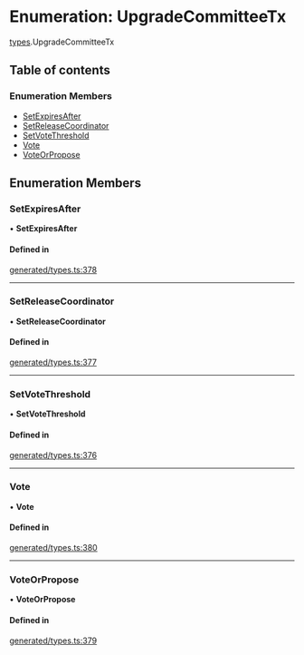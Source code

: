 # Enumeration: UpgradeCommitteeTx

[types](../wiki/types).UpgradeCommitteeTx

## Table of contents

### Enumeration Members

- [SetExpiresAfter](../wiki/types.UpgradeCommitteeTx#setexpiresafter)
- [SetReleaseCoordinator](../wiki/types.UpgradeCommitteeTx#setreleasecoordinator)
- [SetVoteThreshold](../wiki/types.UpgradeCommitteeTx#setvotethreshold)
- [Vote](../wiki/types.UpgradeCommitteeTx#vote)
- [VoteOrPropose](../wiki/types.UpgradeCommitteeTx#voteorpropose)

## Enumeration Members

### SetExpiresAfter

• **SetExpiresAfter**

#### Defined in

[generated/types.ts:378](https://github.com/PolymathNetwork/polymesh-sdk/blob/c6fe1be3/src/generated/types.ts#L378)

___

### SetReleaseCoordinator

• **SetReleaseCoordinator**

#### Defined in

[generated/types.ts:377](https://github.com/PolymathNetwork/polymesh-sdk/blob/c6fe1be3/src/generated/types.ts#L377)

___

### SetVoteThreshold

• **SetVoteThreshold**

#### Defined in

[generated/types.ts:376](https://github.com/PolymathNetwork/polymesh-sdk/blob/c6fe1be3/src/generated/types.ts#L376)

___

### Vote

• **Vote**

#### Defined in

[generated/types.ts:380](https://github.com/PolymathNetwork/polymesh-sdk/blob/c6fe1be3/src/generated/types.ts#L380)

___

### VoteOrPropose

• **VoteOrPropose**

#### Defined in

[generated/types.ts:379](https://github.com/PolymathNetwork/polymesh-sdk/blob/c6fe1be3/src/generated/types.ts#L379)
